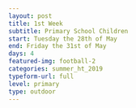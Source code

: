 ```yaml
---
layout: post
title: 1st Week
subtitle: Primary School Children
start: Tuesday the 28th of May
end: Friday the 31st of May
days: 4
featured-img: football-2
categories: summer_ht_2019
typeform-url: full
level: primary
type: outdoor
---
```

